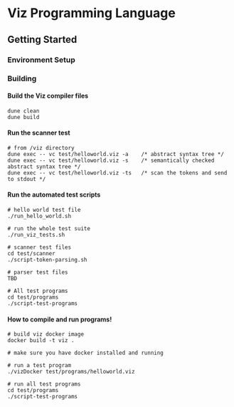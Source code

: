 # Viz Programming Language

## Getting Started
### Environment Setup

### Building
#### Build the Viz compiler files

```
dune clean
dune build
```

#### Run the scanner test
```
# from /viz directory
dune exec -- vc test/helloworld.viz -a    /* abstract syntax tree */
dune exec -- vc test/helloworld.viz -s    /* semantically checked abstract syntax tree */
dune exec -- vc test/helloworld.viz -ts   /* scan the tokens and send to stdout */
```

#### Run the automated test scripts
```
# hello world test file
./run_hello_world.sh

# run the whole test suite
./run_viz_tests.sh

# scanner test files
cd test/scanner
./script-token-parsing.sh

# parser test files
TBD

# All test programs
cd test/programs
./script-test-programs
```

#### How to compile and run programs!
```
# build viz docker image
docker build -t viz .

# make sure you have docker installed and running

# run a test program
./vizDocker test/programs/helloworld.viz

# run all test programs
cd test/programs
./script-test-programs
```
<!-- #### Compiler files
-  `ast.ml`: abstract syntax tree (AST)--a list of strings for viz scanner (needs to be updated obviously) 
-  `scanner.mll`: scanner
-  `parser.mly`: parser -->

<!-- #### Other files -->
<!-- - `test.ml`: top-level file to test and run the scanner -->
<!-- - `example.viz`: sample viz source code -->
<!-- - `output.txt`: this will be the outputted scanned tokens -->
